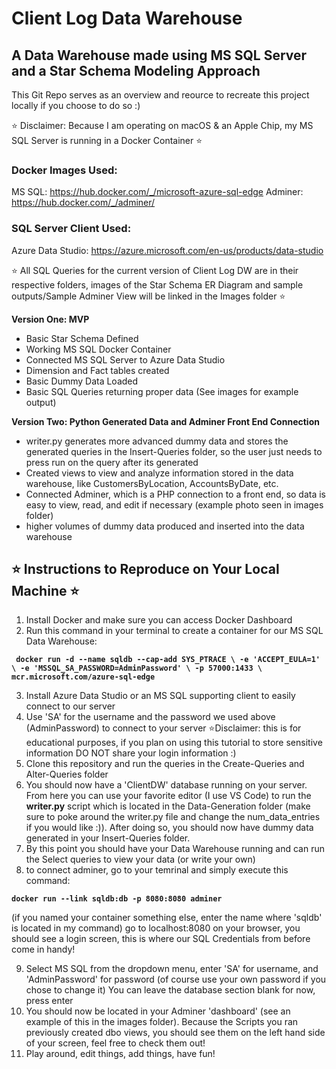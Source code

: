 # Client Log Data Warehouse #
## A Data Warehouse made using MS SQL Server and a Star Schema Modeling Approach ##

 This Git Repo serves as an overview and reource to recreate this project locally if you choose to do so :) 

⭐️ Disclaimer: Because I am operating on macOS & an Apple Chip, my MS SQL Server is running in a Docker Container ⭐️

### Docker Images Used: ###
MS SQL: https://hub.docker.com/_/microsoft-azure-sql-edge
Adminer: https://hub.docker.com/_/adminer/

### SQL Server Client Used: ###
Azure Data Studio: https://azure.microsoft.com/en-us/products/data-studio

⭐️ All SQL Queries for the current version of Client Log DW are in their respective folders, images of the Star Schema ER Diagram and sample outputs/Sample Adminer View will be linked in the Images folder ⭐️

**Version One: MVP**
- Basic Star Schema Defined
- Working MS SQL Docker Container 
- Connected MS SQL Server to Azure Data Studio
- Dimension and Fact tables created
- Basic Dummy Data Loaded
- Basic SQL Queries returning proper data (See images for example output)

**Version Two: Python Generated Data and Adminer Front End Connection**
- writer.py generates more advanced dummy data and stores the generated queries in the Insert-Queries folder, so the user just needs to press run on the query after its generated
- Created views to view and analyze information stored in the data warehouse, like CustomersByLocation, AccountsByDate, etc.
- Connected Adminer, which is a PHP connection to a front end, so data is easy to view, read, and edit if necessary (example photo seen in images folder)
- higher volumes of dummy data produced and inserted into the data warehouse

## ⭐️ Instructions to Reproduce on Your Local Machine ⭐️ ##
1. Install Docker and make sure you can access Docker Dashboard
2. Run this command in your terminal to create a container for our MS SQL Data Warehouse: 

**` docker run -d --name sqldb --cap-add SYS_PTRACE \ -e 'ACCEPT_EULA=1' \ -e 'MSSQL_SA_PASSWORD=AdminPassword' \ -p 57000:1433 \ mcr.microsoft.com/azure-sql-edge`**

3. Install Azure Data Studio or an MS SQL supporting client to easily connect to our server
4. Use 'SA' for the username and the password we used above (AdminPassword) to connect to your server ⭐️Disclaimer: this is for educational purposes, if you plan on using this tutorial to store sensitive information DO NOT share your login information :)
5. Clone this repository and run the queries in the Create-Queries and Alter-Queries folder
6. You should now have a 'ClientDW' database running on your server. From here you can use your favorite editor (I use VS Code) to run the **writer.py** script which is located in the Data-Generation folder (make sure to poke around the writer.py file and change the num_data_entries if you would like :)). After doing so, you should now have dummy data generated in your Insert-Queries folder.
7. By this point you should have your Data Warehouse running and can run the Select queries to view your data (or write your own)
8. to connect adminer, go to your temrinal and simply execute this command:

**`docker run --link sqldb:db -p 8080:8080 adminer`** 

  (if you named your container something else, enter the name where 'sqldb' is located in my command)
  go to localhost:8080 on your browser, you should see a login screen, this is where our SQL Credentials from before come in handy!
  
9. Select MS SQL from the dropdown menu, enter 'SA' for username, and 'AdminPassword' for password (of course use your own password if you chose to change it) You can leave the database section blank for now, press enter
10. You should now be located in your Adminer 'dashboard' (see an example of this in the images folder). Because the Scripts you ran previously created dbo views, you should see them on the left hand side of your screen, feel free to check them out!
11. Play around, edit things, add things, have fun!
